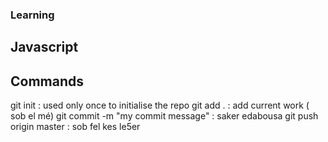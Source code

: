 ### Learning
## Javascript



## Commands
git init : used only once to initialise the repo
git add . : add current work ( sob el mé)
git commit -m "my commit message"  : saker edabousa
git push origin master : sob fel kes le5er 